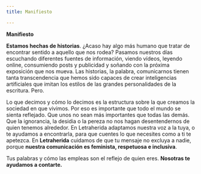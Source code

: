 ```yaml
---
title: Manifiesto

---
```

**Manifiesto**

**Estamos hechas de historias**. ¿Acaso hay algo más humano que tratar de encontrar sentido a aquello que nos rodea? Pasamos nuestros días escuchando diferentes fuentes de información, viendo vídeos, leyendo online, consumiendo posts y publicidad y soñando con la próxima exposición que nos mueva. Las historias, la palabra, comunicarnos tienen tanta transcendencia que hemos sido capaces de crear inteligencias artificiales que imitan los estilos de las grandes personalidades de la escritura. Pero.

Lo que decimos y cómo lo decimos es la estructura sobre la que creamos la sociedad en que vivimos. Por eso es importante que todo el mundo se sienta reflejado. Que unos no sean más importantes que todas las demás. Que la ignorancia, la desidia o la pereza no nos hagan desentendernos de quien tenemos alrededor. En Letraherida adaptamos nuestra voz a la tuya, o te ayudamos a encontrarla, para que cuentes lo que necesites como a ti te apetezca. En **Letraherida** cuidamos de que tu mensaje no excluya a nadie, porque **nuestra comunicación es feminista, respetuosa e inclusiva**.

Tus palabras y cómo las empleas son el reflejo de quien eres. **Nosotras te ayudamos a contarte.**